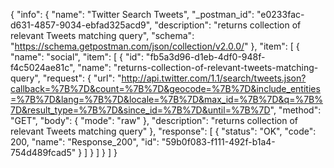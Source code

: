 {
  "info": {
    "name": "Twitter Search Tweets",
    "_postman_id": "e0233fac-d631-4857-9034-ebfad325acd9",
    "description": "returns collection of relevant Tweets matching query",
    "schema": "https://schema.getpostman.com/json/collection/v2.0.0/"
  },
  "item": [
    {
      "name": "social",
      "item": [
        {
          "id": "fb5a3d96-d1eb-4df0-948f-f4c5024ae81c",
          "name": "returns-collection-of-relevant-tweets-matching-query",
          "request": {
            "url": "http://api.twitter.com/1.1/search/tweets.json?callback=%7B%7D&count=%7B%7D&geocode=%7B%7D&include_entities=%7B%7D&lang=%7B%7D&locale=%7B%7D&max_id=%7B%7D&q=%7B%7D&result_type=%7B%7D&since_id=%7B%7D&until=%7B%7D",
            "method": "GET",
            "body": {
              "mode": "raw"
            },
            "description": "returns collection of relevant Tweets matching query"
          },
          "response": [
            {
              "status": "OK",
              "code": 200,
              "name": "Response_200",
              "id": "59b0f083-f111-492f-b1a4-754d489fcad5"
            }
          ]
        }
      ]
    }
  ]
}